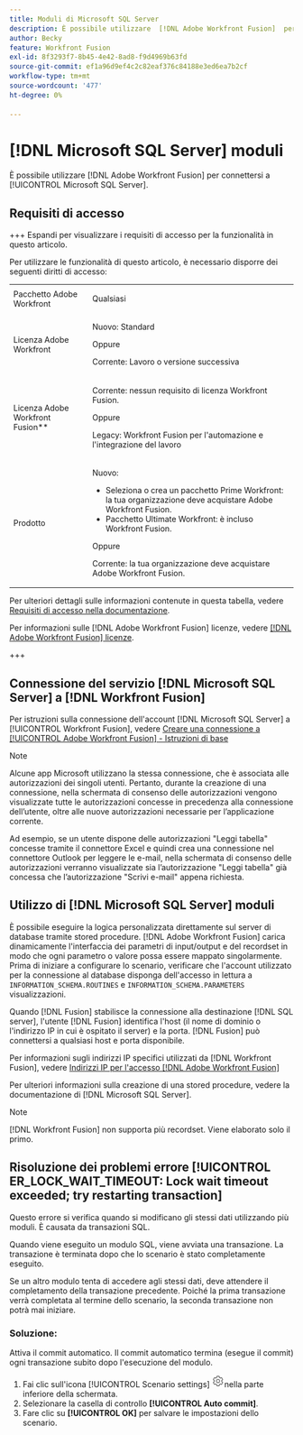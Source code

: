 ```yaml
---
title: Moduli di Microsoft SQL Server
description: È possibile utilizzare  [!DNL Adobe Workfront Fusion]  per connettersi a Microsoft SQL Server.
author: Becky
feature: Workfront Fusion
exl-id: 8f3293f7-8b45-4e42-8ad8-f9d4969b63fd
source-git-commit: ef1a96d9ef4c2c82eaf376c84188e3ed6ea7b2cf
workflow-type: tm+mt
source-wordcount: '477'
ht-degree: 0%

---
```


# [!DNL Microsoft SQL Server] moduli

È possibile utilizzare [!DNL Adobe Workfront Fusion] per connettersi a [!UICONTROL Microsoft SQL Server].

## Requisiti di accesso

+++ Espandi per visualizzare i requisiti di accesso per la funzionalità in questo articolo.

Per utilizzare le funzionalità di questo articolo, è necessario disporre dei seguenti diritti di accesso:

<table style="table-layout:auto">
 <col> 
 <col> 
 <tbody> 
  <tr> 
   <td role="rowheader">Pacchetto Adobe Workfront</td> 
   <td> <p>Qualsiasi</p> </td> 
  </tr> 
  <tr data-mc-conditions=""> 
   <td role="rowheader">Licenza Adobe Workfront</td> 
   <td> <p>Nuovo: Standard</p><p>Oppure</p><p>Corrente: Lavoro o versione successiva</p> </td> 
  </tr> 
  <tr> 
   <td role="rowheader">Licenza Adobe Workfront Fusion**</td> 
   <td>
   <p>Corrente: nessun requisito di licenza Workfront Fusion.</p>
   <p>Oppure</p>
   <p>Legacy: Workfront Fusion per l'automazione e l'integrazione del lavoro </p>
   </td> 
  </tr> 
  <tr> 
   <td role="rowheader">Prodotto</td> 
   <td>
   <p>Nuovo:</p> <ul><li>Seleziona o crea un pacchetto Prime Workfront: la tua organizzazione deve acquistare Adobe Workfront Fusion.</li><li>Pacchetto Ultimate Workfront: è incluso Workfront Fusion.</li></ul>
   <p>Oppure</p>
   <p>Corrente: la tua organizzazione deve acquistare Adobe Workfront Fusion.</p>
   </td> 
  </tr>
 </tbody> 
</table>

Per ulteriori dettagli sulle informazioni contenute in questa tabella, vedere [Requisiti di accesso nella documentazione](/help/workfront-fusion/references/licenses-and-roles/access-level-requirements-in-documentation.md).

Per informazioni sulle [!DNL Adobe Workfront Fusion] licenze, vedere [[!DNL Adobe Workfront Fusion] licenze](/help/workfront-fusion/set-up-and-manage-workfront-fusion/licensing-operations-overview/license-automation-vs-integration.md).

+++

## Connessione del servizio [!DNL Microsoft SQL Server] a [!DNL Workfront Fusion]

Per istruzioni sulla connessione dell&#39;account [!DNL Microsoft SQL Server] a [!UICONTROL Workfront Fusion], vedere [Creare una connessione a [!UICONTROL Adobe Workfront Fusion] - Istruzioni di base](/help/workfront-fusion/create-scenarios/connect-to-apps/connect-to-fusion-general.md)

>[!NOTE]
>
>Alcune app Microsoft utilizzano la stessa connessione, che è associata alle autorizzazioni dei singoli utenti. Pertanto, durante la creazione di una connessione, nella schermata di consenso delle autorizzazioni vengono visualizzate tutte le autorizzazioni concesse in precedenza alla connessione dell’utente, oltre alle nuove autorizzazioni necessarie per l’applicazione corrente.
>
>Ad esempio, se un utente dispone delle autorizzazioni &quot;Leggi tabella&quot; concesse tramite il connettore Excel e quindi crea una connessione nel connettore Outlook per leggere le e-mail, nella schermata di consenso delle autorizzazioni verranno visualizzate sia l’autorizzazione &quot;Leggi tabella&quot; già concessa che l’autorizzazione &quot;Scrivi e-mail&quot; appena richiesta.

## Utilizzo di [!DNL Microsoft SQL Server] moduli

È possibile eseguire la logica personalizzata direttamente sul server di database tramite stored procedure. [!DNL Adobe Workfront Fusion] carica dinamicamente l&#39;interfaccia dei parametri di input/output e del recordset in modo che ogni parametro o valore possa essere mappato singolarmente. Prima di iniziare a configurare lo scenario, verificare che l&#39;account utilizzato per la connessione al database disponga dell&#39;accesso in lettura a `INFORMATION_SCHEMA.ROUTINES` e `INFORMATION_SCHEMA.PARAMETERS` visualizzazioni.

Quando [!DNL Fusion] stabilisce la connessione alla destinazione [!DNL SQL server], l&#39;utente [!DNL Fusion] identifica l&#39;host (il nome di dominio o l&#39;indirizzo IP in cui è ospitato il server) e la porta. [!DNL Fusion] può connettersi a qualsiasi host e porta disponibile.

Per informazioni sugli indirizzi IP specifici utilizzati da [!DNL Workfront Fusion], vedere [Indirizzi IP per l&#39;accesso [!DNL Adobe Workfront Fusion]](/help/workfront-fusion/set-up-and-manage-workfront-fusion/set-up-and-manage-orgs-and-teams/set-up-orgs-teams-and-users/set-up-ip-addresses-for-fusion.md)

Per ulteriori informazioni sulla creazione di una stored procedure, vedere la documentazione di [!DNL Microsoft SQL Server].

>[!NOTE]
>
>[!DNL Workfront Fusion] non supporta più recordset. Viene elaborato solo il primo.

## Risoluzione dei problemi errore [!UICONTROL ER_LOCK_WAIT_TIMEOUT: Lock wait timeout exceeded; try restarting transaction]

Questo errore si verifica quando si modificano gli stessi dati utilizzando più moduli. È causata da transazioni SQL.

Quando viene eseguito un modulo SQL, viene avviata una transazione. La transazione è terminata dopo che lo scenario è stato completamente eseguito.

Se un altro modulo tenta di accedere agli stessi dati, deve attendere il completamento della transazione precedente. Poiché la prima transazione verrà completata al termine dello scenario, la seconda transazione non potrà mai iniziare.

### Soluzione:

Attiva il commit automatico. Il commit automatico termina (esegue il commit) ogni transazione subito dopo l&#39;esecuzione del modulo.

1. Fai clic sull&#39;icona [!UICONTROL Scenario settings] ![icona Impostazioni scenario](/help/workfront-fusion/references/apps-and-modules/assets/scenario-settings-icon.png)nella parte inferiore della schermata.
1. Selezionare la casella di controllo **[!UICONTROL Auto commit]**.
1. Fare clic su **[!UICONTROL OK]** per salvare le impostazioni dello scenario.
